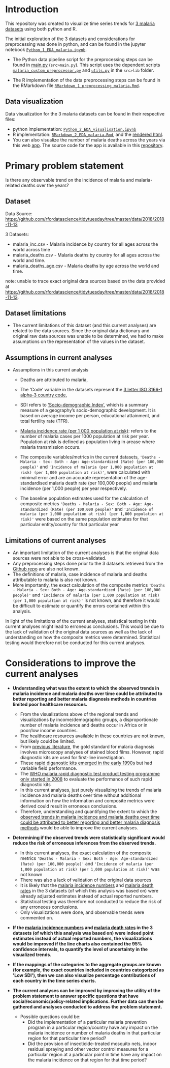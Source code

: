 # Introduction

This repository was created to visualize time series trends for [3 malaria datasets](https://github.com/rfordatascience/tidytuesday/tree/master/data/2018/2018-11-13) using both python and R. 



The initial exploration of the 3 datasets and considerations for preprocessing was done in python, and can be found in the jupyter notebook [`Python_1_EDA_malaria.ipynb`](analysis/Python_1_EDA_malaria.ipynb). 

- The Python data pipeline script for the preprocessing steps can be found in [main.py](src/main.py) (`src>main.py`). This script uses the dependent scripts [`malaria_custom_preprocessor.py`](src/lib/malaria_custom_preprocessor.py) and [`utils.py`](src/lib/utils.py) in the `src>lib` folder. 

- The R implementation of the data preprocessing steps can be found in the RMarkdown file [`RMarkdown_1_preprocessing_malaria.Rmd`](analysis/RMarkdown_1_preprocessing_malaria.Rmd).

## Data visualization  

Data visualization for the 3 malaria datasets can be found in their respective files:

- python implementation: [`Python_2_EDA_visualisation.ipynb`](analysis/Python_2_EDA_visualisation.ipynb)
- R implementation: [`RMarkdown_2_EDA_malaria.Rmd`](analysis/RMarkdown_2_EDA_malaria.Rmd), and the [rendered html](https://htmlpreview.github.io/?https://github.com/py3lee/projects/blob/main/malaria/analysis/RMarkdown_2_EDA_malaria.html).
- You can also visualize the number of malaria deaths across the years via this web [app](https://malariadatasets.herokuapp.com). The source code for the app is available in this [repository](https://github.com/py3lee/malariaapp). 


# Primary problem statement

Is there any observable trend on the incidence of malaria and malaria-related deaths over the years?


## Dataset

Data Source: https://github.com/rfordatascience/tidytuesday/tree/master/data/2018/2018-11-13

3 Datasets:

- malaria_inc.csv - Malaria incidence by country for all ages across the world across time
- malaria_deaths.csv - Malaria deaths by country for all ages across the world and time.
- malaria_deaths_age.csv - Malaria deaths by age across the world and time.

note: unable to trace exact original data sources based on the data provided at https://github.com/rfordatascience/tidytuesday/tree/master/data/2018/2018-11-13.



## Dataset limitations

- The current limitations of this dataset (and this current analyses) are related to the data sources. Since the original data dictionary and original raw data sources was unable to be determined, we had to make assumptions on the representation of the values in the dataset.

  

## Assumptions in current analyses

- Assumptions in this current analysis

  - Deaths are attributed to malaria,

  - The ‘Code’ variable in the datasets represent the [3 letter ISO 3166-1 alpha-3 country code](https://en.wikipedia.org/wiki/ISO_3166-1_alpha-3),

  - SDI refers to [‘Socio-demographic Index’](http://ghdx.healthdata.org/record/ihme-data/gbd-2015-socio-demographic-index-sdi-1980–2015), which is a summary measure of a geography’s socio-demographic development. It is based on average income per person, educational attainment, and total fertility rate (TFR).

  - [Malaria incidence rate (per 1 000 population at risk)](https://www.who.int/data/gho/indicator-metadata-registry/imr-details/4670): refers to the number of malaria cases per 1000 population at risk per year. Population at risk is defined as population living in arease where malaria transmission occurs.

  - The composite variables/metrics in the current datasets, `'Deaths - Malaria - Sex: Both - Age: Age-standardized (Rate) (per 100,000 people)'` and `'Incidence of malaria (per 1,000 population at risk) (per 1,000 population at risk)'`, were calculated with minimal error and are an accurate representation of the age-standardised malaria death rate (per 100,000 people) and malaria incidence (per 1,000 people) per year respectively.

  - The baseline population estimates used for the calculation of composite metrics `'Deaths - Malaria - Sex: Both - Age: Age-standardized (Rate) (per 100,000 people)'` and `'Incidence of malaria (per 1,000 population at risk) (per 1,000 population at risk)'` were based on the same population estimates for that particular entity/country for that particular year

    

## Limitations of current analyses

- An important limitation of the current analyses is that the original data sources were not able to be cross-validated.
- Any preprocessing steps done prior to the 3 datasets retrieved from the [Github repo](https://github.com/rfordatascience/tidytuesday/tree/master/data/2018/2018-11-13) are also not known.
- The definitions of malaria, case incidence of malaria and deaths attributable to malaria is also not known.
- More importantly, the exact calculation of the composite metrics `'Deaths - Malaria - Sex: Both - Age: Age-standardized (Rate) (per 100,000 people)'` and `'Incidence of malaria (per 1,000 population at risk) (per 1,000 population at risk)'` is not known, and therefore it would be difficult to estimate or quantify the errors contained within this analysis.

In light of the limitations of the current analyses, statistical testing in this current analyses might lead to erroneous conclusions. This would be due to the lack of validation of the original data sources as well as the lack of understanding on how the composite metrics were determined. Statistical testing would therefore not be conducted for this current analyses.



# Considerations to improve the current analyses



- **Understanding what was the extent to which the observed trends in malaria incidence and malaria deaths over time could be attributed to better reporting and better malaria diagnosis methods in countries limited poor healthcare resources.**
  
  - From the visualizations above of the regional trends and visualizations by income/demographic groups, a disproportionate number of malaria incidence and deaths occur in Africa or in poor/low income countries.
  - The healthcare resources available in these countries are not known, but likely could be limited.
  - From [previous literature](https://www.thelancet.com/journals/lancet/article/PIIS0140-6736(18)30324-6/fulltext), the gold standard for malaria diagnosis involves microscopy analyses of stained blood films. However, rapid diagnostic kits are used for first-line investigation.
  - These [rapid diganostic kits emerged in the early 1990s](https://malariajournal.biomedcentral.com/articles/10.1186/s12936-019-3028-z) but had variable field performance.
  - The [WHO malaria rapid diagnostic test product testing programme only started in 2008](https://malariajournal.biomedcentral.com/articles/10.1186/s12936-019-3028-z) to evaluate the performance of such rapid diagnostic kits
  - In this current analyses, just purely visualizing the trends of malaria incidence and malaria deaths over time without additional information on how the information and composite metrics were derived could result in erroneous conclusions.
  - Therefore, understanding and quantifying the extent to which the [observed trends in malaria incidence and malaria deaths over time could be attributed to better reporting and better malaria diagnosis methods](https://www.ncbi.nlm.nih.gov/pmc/articles/PMC6658057) would be able to improve the current analyses.
  
  
  
- **Determining if the observed trends were statistically significant would reduce the risk of erroneous inferences from the observed trends.**
  - In this current analyses, the exact calculation of the composite metrics `'Deaths - Malaria - Sex: Both - Age: Age-standardized (Rate) (per 100,000 people)'` and `'Incidence of malaria (per 1,000 population at risk) (per 1,000 population at risk)'` was not known
  - There was also a lack of validation of the original data sources
  - It is likely that the [malaria incidence numbers](https://www.who.int/data/gho/indicator-metadata-registry/imr-details/4670) and [malaria death rates](https://www.who.int/data/gho/indicator-metadata-registry/imr-details/16) in the 3 datasets (of which this analysis was based on) were already adjusted estimates instead of actual reported numbers.
  - Statistical testing was therefore not conducted to reduce the risk of any erroneous conclusions.
  - Only visualizations were done, and observable trends were commented on.

  

- **If the [malaria incidence numbers](https://www.who.int/data/gho/indicator-metadata-registry/imr-details/4670) and [malaria death rates](https://www.who.int/data/gho/indicator-metadata-registry/imr-details/16) in the 3 datasets (of which this analysis was based on) were indeed point estimates instead of actual reported numbers, the visualizations would be improved if the line charts also contained the 95% confidence intervals, to quantify the level of uncertainty in the visualized trends**.



- **If the mappings of the categories to the aggregate groups are known (for example, the exact countries included in countries categorized as 'Low SDI'), then we can also visualize percentage contributions of each country in the time series charts.** 



- **The current analyses can be improved by improving the utility of the problem statement to answer specific questions that have social/economic/policy-related implications. Further data can then be gathered and analyses conducted to address the problem statement.**

  

  - Possible questions could be:
    - Did the implementation of a particular malaria prevention program in a particular region/country have any impact on the malaria incidence or number of malaria deaths in that particular region for that particular time period?
    - Did the provision of insecticide-treated mosquito nets, indoor residual spraying and other vector control measures for a particular region at a particular point in time have any impact on the malaria incidence on that region for that time period?
